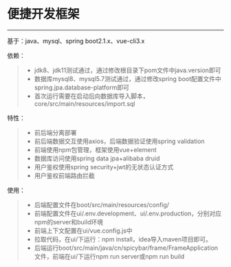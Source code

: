 # 便捷开发框架

------

基于：java、mysql、spring boot2.1.x、vue-cli3.x

依赖：
> * jdk8、jdk11测试通过，通过修改根目录下pom文件中java.version即可
> * 数据库mysql8、mysql5.7测试通过，通过修改spring boot配置文件中spring.jpa.database-platform即可
> * 首次运行需要在启动后向数据库导入脚本，core/src/main/resources/import.sql

特性：
> * 前后端分离部署
> * 前后端数据交互使用axios，后端数据验证使用spring validation
> * 前端使用npm包管理，框架使用vue+element
> * 数据库访问使用spring data jpa+alibaba druid
> * 用户鉴权使用spring security+jwt的无状态认证方式
> * 用户鉴权前端路由拦截

使用：
> * 后端配置文件在boot/src/main/resources/config/
> * 前端配置文件在ui/.env.development、ui/.env.production，分别对应npm的server和build环境
> * 前端上下文配置在ui/vue.config.js中
> * 拉取代码，在ui/下运行：npm install，idea导入maven项目即可。
> * 后端运行boot/src/main/java/cn/spicybar/frame/FrameApplication文件，前端在ui/下运行npm run server或npm run build
